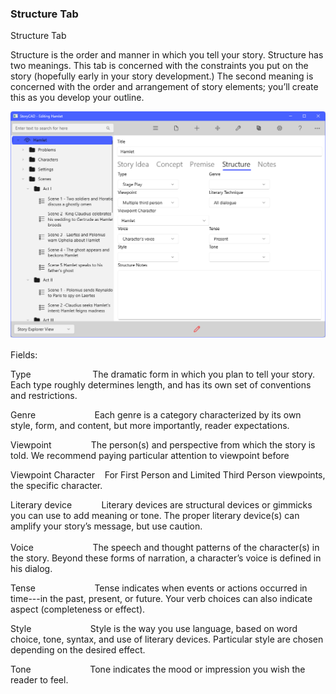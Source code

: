 ### Structure Tab ###
Structure Tab <br/>

Structure is the order and manner in which you tell your story. Structure has two meanings. This tab is concerned with the constraints you put on the story (hopefully early in your story development.) The second meaning is concerned with the order and arrangement of story elements; you’ll create this as you develop your outline.  <br/>

![](Overview-Structure-Tab.png)


Fields: <br/>

Type&nbsp;&nbsp;&nbsp;&nbsp;&nbsp;&nbsp;&nbsp;&nbsp;&nbsp;&nbsp;&nbsp;&nbsp;     &nbsp;&nbsp;&nbsp;&nbsp;&nbsp;&nbsp;&nbsp;&nbsp;&nbsp;&nbsp;&nbsp;&nbsp;The dramatic form in which you plan to tell your story. Each type roughly determines length, and has its own set of conventions and restrictions. <br/>

Genre&nbsp;&nbsp;&nbsp;&nbsp;&nbsp;&nbsp;&nbsp;&nbsp;&nbsp;&nbsp;&nbsp;&nbsp;&nbsp;&nbsp;&nbsp;&nbsp;&nbsp;&nbsp;&nbsp;&nbsp;&nbsp;&nbsp;&nbsp;&nbsp;Each genre is a category characterized by its own style, form, and content, but more importantly, reader expectations. <br/>

Viewpoint&nbsp;&nbsp;&nbsp;&nbsp;&nbsp;&nbsp;&nbsp;&nbsp;&nbsp;&nbsp;&nbsp;&nbsp;&nbsp;&nbsp;&nbsp;&nbsp;The person(s) and perspective from which the story is told. We recommend paying particular attention to viewpoint before  &nbsp;&nbsp;&nbsp;&nbsp;&nbsp;&nbsp;&nbsp;&nbsp; <br/>

Viewpoint Character&nbsp;&nbsp;&nbsp;&nbsp;For First Person and Limited Third Person viewpoints, the specific character.  &nbsp;&nbsp;&nbsp;&nbsp;&nbsp;&nbsp;&nbsp;&nbsp; <br/>


Literary device&nbsp;&nbsp;&nbsp;&nbsp;&nbsp;&nbsp;&nbsp;&nbsp;&nbsp;&nbsp;&nbsp;&nbsp;Literary devices are structural devices or gimmicks you can use to add meaning or tone. The proper literary device(s) can amplify your story’s message, but use caution. <br/>
&nbsp;&nbsp;&nbsp;&nbsp; <br/>
Voice&nbsp;&nbsp;&nbsp;&nbsp;&nbsp;&nbsp;&nbsp;&nbsp;&nbsp;&nbsp;&nbsp;&nbsp;&nbsp;&nbsp;&nbsp;&nbsp;&nbsp;&nbsp;&nbsp;&nbsp;&nbsp;&nbsp;&nbsp;&nbsp;The speech and thought patterns of the character(s) in the story. Beyond these forms of narration, a character’s voice is defined in his dialog. <br/>

Tense&nbsp;&nbsp;&nbsp;&nbsp;&nbsp;&nbsp;&nbsp;&nbsp;&nbsp;&nbsp;&nbsp;&nbsp;&nbsp;&nbsp;&nbsp;&nbsp;&nbsp;&nbsp;&nbsp;&nbsp;&nbsp;&nbsp;&nbsp;&nbsp;Tense indicates when events or actions occurred in time---in the past, present, or future. Your verb choices can also indicate aspect (completeness or effect). <br/>

Style&nbsp;&nbsp;&nbsp;&nbsp;&nbsp;&nbsp;&nbsp;&nbsp;&nbsp;&nbsp;&nbsp;&nbsp;&nbsp;&nbsp;&nbsp;&nbsp;&nbsp;&nbsp;&nbsp;&nbsp;&nbsp;&nbsp;&nbsp;&nbsp;Style is the way you use language, based on word choice, tone, syntax, and use of literary devices. Particular style are chosen depending on the desired effect. <br/>

Tone&nbsp;&nbsp;&nbsp;&nbsp;&nbsp;&nbsp;&nbsp;&nbsp;&nbsp;&nbsp;&nbsp;&nbsp;&nbsp;&nbsp;&nbsp;&nbsp;&nbsp;&nbsp;&nbsp;&nbsp;&nbsp;&nbsp;&nbsp;&nbsp;Tone indicates the mood or impression you wish the reader to feel. <br/>
